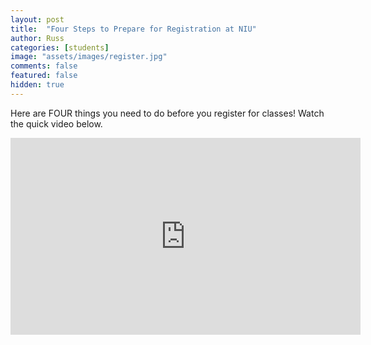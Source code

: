 ```yaml
---
layout: post
title:  "Four Steps to Prepare for Registration at NIU"
author: Russ
categories: [students]
image: "assets/images/register.jpg"
comments: false
featured: false
hidden: true
---
```


Here are FOUR things you need to do before you register for classes! Watch the quick video below.


<iframe width="560" height="315" src="https://www.youtube.com/embed/t7O5s9iq8mg" frameborder="0" allow="accelerometer; autoplay; encrypted-media; gyroscope; picture-in-picture" allowfullscreen></iframe>
